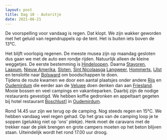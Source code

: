 ```yaml
---
layout: post
title: Dag 10 - Autoritje
date: 2021-06-21
---
```

De voorspelling voor vandaag is regen. Dat klopt. We zijn wakker geworden met het geluid van regendruppels op de tent. Het is buiten iets boven de 13°C.  

Het blijft voorlopig regenen. De meeste musea zijn op maandag gesloten dus gaan we met de auto een rondje rijden. Natuurlijk alleen de kleine weggetjes. De eerste bestemming is [Hindeloopen](https://nl.wikipedia.org/wiki/Hindeloopen). Daarna [Stavoren](https://nl.wikipedia.org/wiki/Stavoren), [Laaxum](https://nl.wikipedia.org/wiki/Laaxum), [Nieuw Amerika](https://nl.wikipedia.org/wiki/Nieuw_Amerika), [Sloten](https://nl.wikipedia.org/wiki/Sloten_(Friesland)), [Sint Nicolaasga](https://nl.wikipedia.org/wiki/Sint_Nicolaasga) [Langweer](https://nl.wikipedia.org/wiki/Langweer), [Hommerts](https://nl.wikipedia.org/wiki/Hommerts), [IJlst](https://nl.wikipedia.org/wiki/IJlst_(stad)) en tenslotte naar [Bolsward](https://nl.wikipedia.org/wiki/Bolsward) om boodschappen te doen.  
Tijdens de route kwamen we door een aantal plaatsjes onder andere [Rijs](https://nl.wikipedia.org/wiki/Rijs) en [Oudemirdum](https://nl.wikipedia.org/wiki/Oudemirdum) die eerder aan de [Veluwe](https://nl.wikipedia.org/wiki/Veluwe) doen denken dan aan [Friesland](https://nl.wikipedia.org/wiki/Friesland). Mooie bossen en veel campings en vakantieparken. Daarbij zijn de nodige restaurants gevestigd. We hebben koffie gedronken en appeltaart gegeten bij hotel restaurant [Boschlust](https://hotelboschlust.nl/)] in [Oudemirdum](https://nl.wikipedia.org/wiki/Oudemirdum).  

Rond 14.45 uur zijn we terug op de camping. Nog steeds regen en 15°C. We hebben vandaag veel regen gehad. Op het gras van de camping loop je te soppen (gelukkig niet op 'ons' plekje). Henk moet de caravans met de trekker naar de plek brengen en grote campers moeten op het beton blijven staan.  Uiteindelijk wordt het rond 17.00 uur droog.
